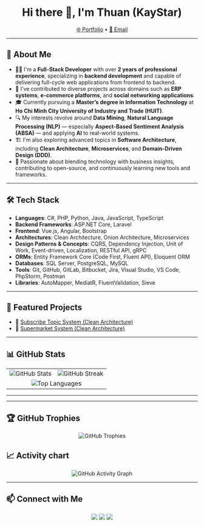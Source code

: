 <h1 align="center">Hi there 👋, I'm Thuan (KayStar)</h1>
<p align="center">
  <a href="https://kaystar645.github.io/portfolio/">🌐 Portfolio</a> •
  <a href="mailto:thuanpt182@gmail.com">📧 Email</a>
</p>

---

## 🚀 About Me
- 👨‍💻 I'm a **Full-Stack Developer** with over **2 years of professional experience**, specializing in **backend development** and capable of delivering full-cycle web applications from frontend to backend.
- 💼 I've contributed to diverse projects across domains such as **ERP systems**, **e-commerce platforms**, and **social networking applications**.
- 🎓 Currently pursuing a **Master’s degree in Information Technology** at **Ho Chi Minh City University of Industry and Trade (HUIT)**.
- 🔍 My interests revolve around **Data Mining**, **Natural Language Processing (NLP)** — especially **Aspect-Based Sentiment Analysis (ABSA)** — and applying **AI** to real-world systems.
- 🏗️ I'm also exploring advanced topics in **Software Architecture**, including **Clean Architecture**, **Microservices**, and **Domain-Driven Design (DDD)**.
- 🚀 Passionate about blending technology with business insights, contributing to open-source, and continuously learning new tools and frameworks.

---

## 🛠️ Tech Stack

- **Languages**: C#, PHP, Python, Java, JavaScript, TypeScript  
- **Backend Frameworks**: ASP.NET Core, Laravel
- **Frontend**: Vue.js, Angular, Bootstrap  
- **Architectures**: Clean Architecture, Onion Architecture, Microservices  
- **Design Patterns & Concepts**: CQRS, Dependency Injection, Unit of Work, Event-driven, Localization, RESTful API, gRPC  
- **ORMs**: Entity Framework Core (Code First, Fluent API), Eloquent ORM  
- **Databases**: SQL Server, PostgreSQL, MySQL  
- **Tools**: Git, GitHub, GitLab, Bitbucket, Jira, Visual Studio, VS Code, PhpStorm, Postman  
- **Libraries**: AutoMapper, MediatR, FluentValidation, Sieve

---

## 📂 Featured Projects

- 🔗 [Subscribe Topic System (Clean Architecture)](https://github.com/KayStar645/thesis.api)
- 🔗 [Supermarket System (Clean Architecture)](https://github.com/KayStar645/SubscribeTopic_Api)

---

## 📊 GitHub Stats

<div align="center">

  <table>
    <tr>
      <td>
        <img src="https://github-readme-stats.vercel.app/api?username=KayStar645&show_icons=true&theme=radical" alt="GitHub Stats" />
      </td>
      <td>
        <img src="https://github-readme-streak-stats.herokuapp.com/?user=KayStar645&theme=radical" alt="GitHub Streak" />
      </td>
    </tr>
    <tr>
      <td colspan="2" align="center">
        <img src="https://github-readme-stats.vercel.app/api/top-langs/?username=KayStar645&layout=compact&theme=radical&langs_count=8" alt="Top Languages" />
      </td>
    </tr>
  </table>

</div>

---

---

## 🏆 GitHub Trophies

<p align="center">
  <img src="https://github.com/KayStar645/KayStar645/raw/main/trophy.svg" alt="GitHub Trophies" />
</p>

## 📈 Activity chart

<p align="center">
  <img src="https://activity-graph.herokuapp.com/graph?username=KayStar645&theme=react-dark" alt="GitHub Activity Graph" />
</p>

---


## 📫 Connect with Me

<p align="center">
  <a href="mailto:thuanpt182@gmail.com"><img src="https://img.shields.io/badge/Email-D14836?style=for-the-badge&logo=gmail&logoColor=white"/></a>
  <a href="https://www.facebook.com/thuanpt182.2/"><img src="https://img.shields.io/badge/Facebook-1877F2?style=for-the-badge&logo=facebook&logoColor=white"/></a>  
  <a href="https://kaystar645.github.io/portfolio/"><img src="https://img.shields.io/badge/Portfolio-000?style=for-the-badge&logo=github&logoColor=white"/></a>
</p>
